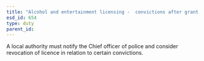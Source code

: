 ```yaml
---
title: "Alcohol and entertainment licensing -  convictions after grant or renewal of personal licence"
esd_id: 654
type: duty
parent_id:  
---
```


A local authority must notify the Chief officer of police and consider revocation of licence in relation to certain convictions.

